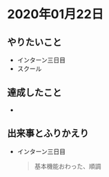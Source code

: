 # 2020年01月22日

## やりたいこと

- インターン三日目
- スクール

## 達成したこと

- 

## 出来事とふりかえり

- インターン三日目
  > 基本機能おわった、順調  
